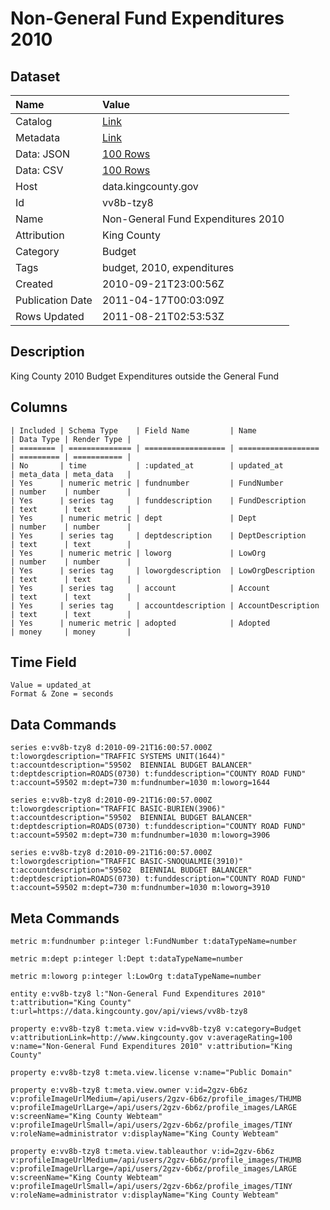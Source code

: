 # Non-General Fund Expenditures 2010

## Dataset

| Name | Value |
| :--- | :---- |
| Catalog | [Link](https://catalog.data.gov/dataset/non-general-fund-expenditures-2010-27947) |
| Metadata | [Link](https://data.kingcounty.gov/api/views/vv8b-tzy8) |
| Data: JSON | [100 Rows](https://data.kingcounty.gov/api/views/vv8b-tzy8/rows.json?max_rows=100) |
| Data: CSV | [100 Rows](https://data.kingcounty.gov/api/views/vv8b-tzy8/rows.csv?max_rows=100) |
| Host | data.kingcounty.gov |
| Id | vv8b-tzy8 |
| Name | Non-General Fund Expenditures 2010 |
| Attribution | King County |
| Category | Budget |
| Tags | budget, 2010, expenditures |
| Created | 2010-09-21T23:00:56Z |
| Publication Date | 2011-04-17T00:03:09Z |
| Rows Updated | 2011-08-21T02:53:53Z |

## Description

King County 2010 Budget Expenditures outside the General Fund

## Columns

```ls
| Included | Schema Type    | Field Name         | Name               | Data Type | Render Type |
| ======== | ============== | ================== | ================== | ========= | =========== |
| No       | time           | :updated_at        | updated_at         | meta_data | meta_data   |
| Yes      | numeric metric | fundnumber         | FundNumber         | number    | number      |
| Yes      | series tag     | funddescription    | FundDescription    | text      | text        |
| Yes      | numeric metric | dept               | Dept               | number    | number      |
| Yes      | series tag     | deptdescription    | DeptDescription    | text      | text        |
| Yes      | numeric metric | loworg             | LowOrg             | number    | number      |
| Yes      | series tag     | loworgdescription  | LowOrgDescription  | text      | text        |
| Yes      | series tag     | account            | Account            | text      | text        |
| Yes      | series tag     | accountdescription | AccountDescription | text      | text        |
| Yes      | numeric metric | adopted            | Adopted            | money     | money       |
```

## Time Field

```ls
Value = updated_at
Format & Zone = seconds
```

## Data Commands

```ls
series e:vv8b-tzy8 d:2010-09-21T16:00:57.000Z t:loworgdescription="TRAFFIC SYSTEMS UNIT(1644)" t:accountdescription="59502  BIENNIAL BUDGET BALANCER" t:deptdescription=ROADS(0730) t:funddescription="COUNTY ROAD FUND" t:account=59502 m:dept=730 m:fundnumber=1030 m:loworg=1644

series e:vv8b-tzy8 d:2010-09-21T16:00:57.000Z t:loworgdescription="TRAFFIC BASIC-BURIEN(3906)" t:accountdescription="59502  BIENNIAL BUDGET BALANCER" t:deptdescription=ROADS(0730) t:funddescription="COUNTY ROAD FUND" t:account=59502 m:dept=730 m:fundnumber=1030 m:loworg=3906

series e:vv8b-tzy8 d:2010-09-21T16:00:57.000Z t:loworgdescription="TRAFFIC BASIC-SNOQUALMIE(3910)" t:accountdescription="59502  BIENNIAL BUDGET BALANCER" t:deptdescription=ROADS(0730) t:funddescription="COUNTY ROAD FUND" t:account=59502 m:dept=730 m:fundnumber=1030 m:loworg=3910
```

## Meta Commands

```ls
metric m:fundnumber p:integer l:FundNumber t:dataTypeName=number

metric m:dept p:integer l:Dept t:dataTypeName=number

metric m:loworg p:integer l:LowOrg t:dataTypeName=number

entity e:vv8b-tzy8 l:"Non-General Fund Expenditures 2010" t:attribution="King County" t:url=https://data.kingcounty.gov/api/views/vv8b-tzy8

property e:vv8b-tzy8 t:meta.view v:id=vv8b-tzy8 v:category=Budget v:attributionLink=http://www.kingcounty.gov v:averageRating=100 v:name="Non-General Fund Expenditures 2010" v:attribution="King County"

property e:vv8b-tzy8 t:meta.view.license v:name="Public Domain"

property e:vv8b-tzy8 t:meta.view.owner v:id=2gzv-6b6z v:profileImageUrlMedium=/api/users/2gzv-6b6z/profile_images/THUMB v:profileImageUrlLarge=/api/users/2gzv-6b6z/profile_images/LARGE v:screenName="King County Webteam" v:profileImageUrlSmall=/api/users/2gzv-6b6z/profile_images/TINY v:roleName=administrator v:displayName="King County Webteam"

property e:vv8b-tzy8 t:meta.view.tableauthor v:id=2gzv-6b6z v:profileImageUrlMedium=/api/users/2gzv-6b6z/profile_images/THUMB v:profileImageUrlLarge=/api/users/2gzv-6b6z/profile_images/LARGE v:screenName="King County Webteam" v:profileImageUrlSmall=/api/users/2gzv-6b6z/profile_images/TINY v:roleName=administrator v:displayName="King County Webteam"
```